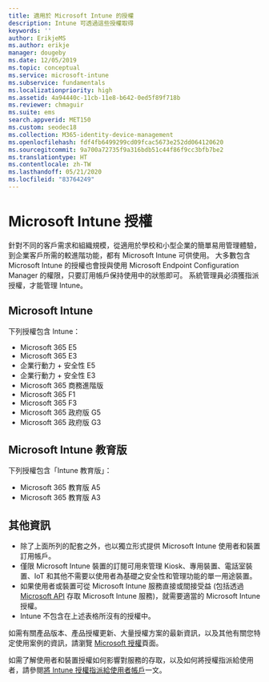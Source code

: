 ```yaml
---
title: 適用於 Microsoft Intune 的授權
description: Intune 可透過這些授權取得
keywords: ''
author: ErikjeMS
ms.author: erikje
manager: dougeby
ms.date: 12/05/2019
ms.topic: conceptual
ms.service: microsoft-intune
ms.subservice: fundamentals
ms.localizationpriority: high
ms.assetid: 4a94440c-11cb-11e8-b642-0ed5f89f718b
ms.reviewer: chmaguir
ms.suite: ems
search.appverid: MET150
ms.custom: seodec18
ms.collection: M365-identity-device-management
ms.openlocfilehash: fdf4fb6499299cd09fcac5673e252dd064120620
ms.sourcegitcommit: 9a700a72735f9a316bdb51c44f86f9cc3bfb7be2
ms.translationtype: HT
ms.contentlocale: zh-TW
ms.lasthandoff: 05/21/2020
ms.locfileid: "83764249"
---
```

# <a name="microsoft-intune-licensing"></a>Microsoft Intune 授權
針對不同的客戶需求和組織規模，從適用於學校和小型企業的簡單易用管理體驗，到企業客戶所需的較進階功能，都有 Microsoft Intune 可供使用。 大多數包含 Microsoft Intune 的授權也會授與使用 Microsoft Endpoint Configuration Manager 的權限，只要訂用帳戶保持使用中的狀態即可。 系統管理員必須獲指派授權，才能管理 Intune。

## <a name="microsoft-intune"></a>Microsoft Intune
下列授權包含 Intune：

- Microsoft 365 E5
- Microsoft 365 E3
- 企業行動力 + 安全性 E5
- 企業行動力 + 安全性 E3
- Microsoft 365 商務進階版
- Microsoft 365 F1
- Microsoft 365 F3
- Microsoft 365 政府版 G5
- Microsoft 365 政府版 G3

## <a name="microsoft-intune-for-education"></a>Microsoft Intune 教育版
下列授權包含「Intune 教育版」：

- Microsoft 365 教育版 A5
- Microsoft 365 教育版 A3

## <a name="additional-information"></a>其他資訊
- 除了上面所列的配套之外，也以獨立形式提供 Microsoft Intune 使用者和裝置訂用帳戶。
- 僅限 Microsoft Intune 裝置的訂閱可用來管理 Kiosk、專用裝置、電話室裝置、IoT 和其他不需要以使用者為基礎之安全性和管理功能的單一用途裝置。
- 如果使用者或裝置可從 Microsoft Intune 服務直接或間接受益 (包括透過 [Microsoft API](https://docs.microsoft.com/legal/microsoft-apis/terms-of-use) 存取 Microsoft Intune 服務)，就需要適當的 Microsoft Intune 授權。
- Intune 不包含在上述表格所沒有的授權中。

如需有關產品版本、產品授權更新、大量授權方案的最新資訊，以及其他有關您特定使用案例的資訊，請瀏覽 [Microsoft 授權](https://www.microsoft.com/licensing/default)頁面。  

如需了解使用者和裝置授權如何影響對服務的存取，以及如何將授權指派給使用者，請參閱[將 Intune 授權指派給使用者帳戶](licenses-assign.md)一文。
